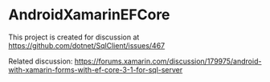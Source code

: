 # AndroidXamarinEFCore

This project is created for discussion at https://github.com/dotnet/SqlClient/issues/467

Related discussion: https://forums.xamarin.com/discussion/179975/android-with-xamarin-forms-with-ef-core-3-1-for-sql-server

